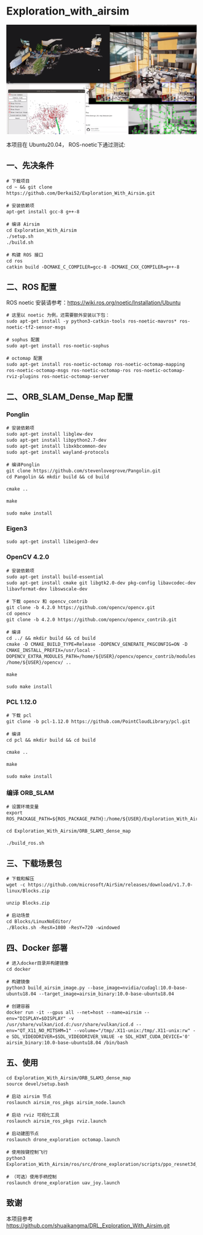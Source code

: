 # Exploration_with_airsim

![img](./docs/images/result.png)


本项目在 Ubuntu20.04， ROS-noetic下通过测试:

## 一、先决条件
```shell
# 下载项目
cd ~ && git clone https://github.com/Derkai52/Exploration_With_Airsim.git

# 安装依赖项
apt-get install gcc-8 g++-8

# 编译 Airsim
cd Exploration_With_Airsim
./setup.sh
./build.sh

# 构建 ROS 接口
cd ros
catkin build -DCMAKE_C_COMPILER=gcc-8 -DCMAKE_CXX_COMPILER=g++-8
```
## 二、ROS 配置

ROS noetic 安装请参考：https://wiki.ros.org/noetic/Installation/Ubuntu

```shell
# 这里以 noetic 为例，还需要额外安装以下包：
sudo apt-get install -y python3-catkin-tools ros-noetic-mavros* ros-noetic-tf2-sensor-msgs

# sophus 配置
sudo apt-get install ros-noetic-sophus

# octomap 配置
sudo apt-get install ros-noetic-octomap ros-noetic-octomap-mapping ros-noetic-octomap-msgs ros-noetic-octomap-ros ros-noetic-octomap-rviz-plugins ros-noetic-octomap-server
```

## 二、ORB_SLAM_Dense_Map 配置
### Ponglin
```shell
# 安装依赖项
sudo apt-get install libglew-dev
sudo apt-get install libpython2.7-dev
sudo apt-get install libxkbcommon-dev
sudo apt-get install wayland-protocols

# 编译Ponglin
git clone https://github.com/stevenlovegrove/Pangolin.git
cd Pangolin && mkdir build && cd build

cmake ..

make

sudo make install
```
### Eigen3
```shell
sudo apt-get install libeigen3-dev
```

### OpenCV 4.2.0
```shell
# 安装依赖项
sudo apt-get install build-essential
sudo apt-get install cmake git libgtk2.0-dev pkg-config libavcodec-dev libavformat-dev libswscale-dev

# 下载 opencv 和 opencv_contrib
git clone -b 4.2.0 https://github.com/opencv/opencv.git
cd opencv
git clone -b 4.2.0 https://github.com/opencv/opencv_contrib.git

# 编译
cd ../ && mkdir build && cd build
cmake -D CMAKE_BUILD_TYPE=Release -DOPENCV_GENERATE_PKGCONFIG=ON -D CMAKE_INSTALL_PREFIX=/usr/local -DOPENCV_EXTRA_MODULES_PATH=/home/${USER}/opencv/opencv_contrib/modules /home/${USER}/opencv/ ..

make

sudo make install
```

### PCL 1.12.0
```shell
# 下载 pcl
git clone -b pcl-1.12.0 https://github.com/PointCloudLibrary/pcl.git

# 编译
cd pcl && mkdir build && cd build

cmake ..

make 

sudo make install
```
### 编译 ORB_SLAM
```shell
# 设置环境变量
export ROS_PACKAGE_PATH=${ROS_PACKAGE_PATH}:/home/${USER}/Exploration_With_Airsim/ORB_SLAM3_dense_map/Examples/ROS

cd Exploration_With_Airsim/ORB_SLAM3_dense_map

./build_ros.sh
```

## 三、下载场景包
```shell
# 下载和解压
wget -c https://github.com/microsoft/AirSim/releases/download/v1.7.0-linux/Blocks.zip

unzip Blocks.zip

# 启动场景
cd Blocks/LinuxNoEditor/
./Blocks.sh -ResX=1080 -ResY=720 -windowed
```


## 四、Docker 部署
```shell
# 进入docker目录并构建镜像
cd docker 

# 构建镜像
python3 build_airsim_image.py --base_image=nvidia/cudagl:10.0-base-ubuntu18.04 --target_image=airsim_binary:10.0-base-ubuntu18.04

# 创建容器
docker run -it --gpus all --net=host --name=airsim --env="DISPLAY=$DISPLAY" -v /usr/share/vulkan/icd.d:/usr/share/vulkan/icd.d --env="QT_X11_NO_MITSHM=1" --volume="/tmp/.X11-unix:/tmp/.X11-unix:rw" -e SDL_VIDEODRIVER=$SDL_VIDEODRIVER_VALUE -e SDL_HINT_CUDA_DEVICE='0' airsim_binary:10.0-base-ubuntu18.04 /bin/bash
```

## 五、使用
```shell
cd Exploration_With_Airsim/ORB_SLAM3_dense_map
source devel/setup.bash

# 启动 airsim 节点
roslaunch airsim_ros_pkgs airsim_node.launch

# 启动 rviz 可视化工具
roslaunch airsim_ros_pkgs rviz.launch

# 启动建图节点
roslaunch drone_exploration octomap.launch

# 使用按键控制飞行
python3 Exploration_With_Airsim/ros/src/drone_exploration/scripts/ppo_resnet3d_test_single.py

# （可选）使用手柄控制
roslaunch drone_exploration uav_joy.launch
```

## 致谢
本项目参考 https://github.com/shuaikangma/DRL_Exploration_With_Airsim.git